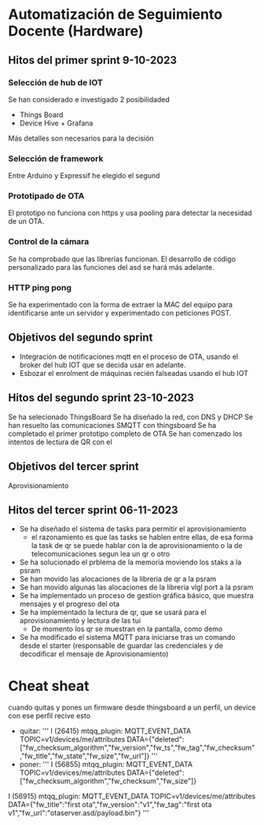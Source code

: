 # Automatización de Seguimiento Docente (Hardware)

## Hitos del primer sprint 9-10-2023

### Selección de hub de IOT
Se han considerado e investigado 2 posibilidaded
* Things Board
* Device Hive + Grafana

Más detalles son necesarios para la decisión
### Selección de framework
Entre Arduino y Expressif he elegido el segund
### Prototipado de OTA
El prototipo no funciona con https y usa pooling para detectar la necesidad de un OTA. 
### Control de la cámara
Se ha comprobado que las librerías funcionan. El desarrollo de código personalizado para las funciones del asd se hará más adelante.
### HTTP ping pong
Se ha experimentado con la forma de extraer la MAC del equipo para identificarse ante un servidor y experimentado con peticiones POST.

## Objetivos del segundo sprint 
* Integración de notificaciones mqtt en el proceso de OTA, usando el broker del hub IOT que se decida usar en adelante.
* Esbozar el enrolment de máquinas recién falseadas usando el hub IOT

## Hitos del segundo sprint 23-10-2023
Se ha selecionado ThingsBoard
Se ha diseñado la red, con DNS y DHCP
Se han resuelto las comunicaciones SMQTT con thingsboard
Se ha completado el primer prototipo completo de OTA
Se han comenzado los intentos de lectura de QR con el 

## Objetivos del tercer sprint
Aprovisionamiento
## Hitos del tercer sprint 06-11-2023
- Se ha diseñado el sistema de tasks para permitir el aprovisionamiento
	- el razonamiento es que las tasks se hablen entre ellas, de esa forma la task de qr se puede hablar con la de aprovisionamiento o la de telecomunicaciones segun lea un qr o otro
- Se ha solucionado el prblema de la memoria moviendo los staks a la psram
- Se han movido las alocaciones de la libreria de qr a la psram
- Se han movido algunas las alocaciones de la libreria vlgl port a la psram
- Se ha implementado un proceso de gestion gráfica básico, que muestra mensajes y el progreso del ota 
- Se ha implementado la lectura de qr, que se usará para el aprovisionamiento y lectura de las tui
	- De momento los qr se muestran en la pantalla, como demo
- Se ha modificado el sistema MQTT para iniciarse tras un comando desde el starter (responsable de guardar las credenciales y de decodificar el mensaje de Aprovisionamiento)

# Cheat sheat

cuando quitas y pones un firmware desde thingsboard a un perfil, un device con ese perfil recive esto
- quitar:
'''
I (26415) mtqq_plugin: MQTT_EVENT_DATA
TOPIC=v1/devices/me/attributes
DATA={"deleted":["fw_checksum_algorithm","fw_version","fw_ts","fw_tag","fw_checksum","fw_title","fw_state","fw_size","fw_url"]}
'''
- poner:
'''
I (56855) mtqq_plugin: MQTT_EVENT_DATA
TOPIC=v1/devices/me/attributes
DATA={"deleted":["fw_checksum_algorithm","fw_checksum","fw_size"]}

I (56915) mtqq_plugin: MQTT_EVENT_DATA
TOPIC=v1/devices/me/attributes
DATA={"fw_title":"first ota","fw_version":"v1","fw_tag":"first ota v1","fw_url":"otaserver.asd/payload.bin"}
'''
